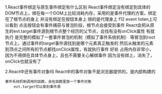 1.React事件绑定与原生事件绑定有什么区别
    React事件绑定没有绑定到具体的DOM节点上，绑在每一个DOM上比较消耗内存，采用的是事件代理的方案，绑定在了根节点的身上
        并没有绑定在按钮本身上
            绑的是代理身上
                f12 event listen上可以看到
        点击按钮会有事件捕获与冒泡阶段，根节点会接受到事件
            React会把从原生的evt.target事件源到根节点整个经历的父节点，会找有没有onClick属性
                有就执行
                    是完整的模拟了一套事件冒泡的机制（模拟了事件系统机制）
                        等冒泡到root节点上，通过事件的target事件源找到是哪个元素真正触发的
                            然后从触发的元素到顶点之间所有的节点都找onClick属性，有就执行事件
    好处
        占用内存非常小，因为不用绑在具体节点身上，且也不需要关心解绑事件
            因为没有绑上，消失了，onClick也就没有了

2.React中还有事件对象吗
    React中的事件对象不是浏览器提供的，是内部构建的

    事件系统机制调用的函数，会在函数里放一个事件对象
        evt.target可以拿到事件源